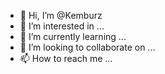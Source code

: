 - 👋 Hi, I’m @Kemburz
- 👀 I’m interested in ...
- 🌱 I’m currently learning ...
- 💞️ I’m looking to collaborate on ...
- 📫 How to reach me ...

<!---
Kemburz/Kemburz is a ✨ special ✨ repository because its `README.md` (this file) appears on your GitHub profile.
You can click the Preview link to take a look at your changes.
--->
